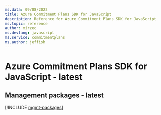 ```yaml
---
ms.data: 09/08/2022
title: Azure Commitment Plans SDK for JavaScript
description: Reference for Azure Commitment Plans SDK for JavaScript
ms.topic: reference
author: xirzec
ms.devlang: javascript
ms.service: commitmentplans
ms.author: jeffish
---
```

# Azure Commitment Plans SDK for JavaScript - latest

## Management packages - latest
[!INCLUDE [mgmt-packages](commitment-plans-mgmt-index.md)]